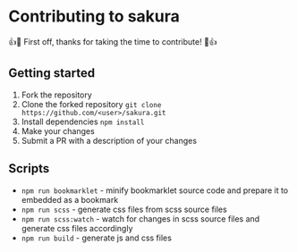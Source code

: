 # Contributing to sakura

:+1::tada: First off, thanks for taking the time to contribute! :tada::+1:

## Getting started

1. Fork the repository
2. Clone the forked repository `git clone https://github.com/<user>/sakura.git`
3. Install dependencies `npm install`
4. Make your changes
5. Submit a PR with a description of your changes

## Scripts

* `npm run bookmarklet` - minify bookmarklet source code and prepare it to embedded as a bookmark
* `npm run scss` - generate css files from scss source files
* `npm run scss:watch` - watch for changes in scss source files and generate css files accordingly
* `npm run build` - generate js and css files
